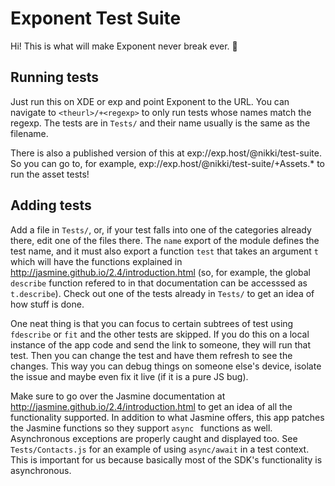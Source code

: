 # Exponent Test Suite

Hi! This is what will make Exponent never break ever. 🙏


## Running tests

Just run this on XDE or exp and point Exponent to the URL. You can navigate to `<theurl>/+<regexp>` to only run tests whose names match the regexp. The tests are in `Tests/` and their name usually is the same as the filename.

There is also a published version of this at exp://exp.host/@nikki/test-suite. So you can go to, for example, exp://exp.host/@nikki/test-suite/+Assets.* to run the asset tests!


## Adding tests

Add a file in `Tests/`, or, if your test falls into one of the categories already there, edit one of the files there. The `name` export of the module defines the test name, and it must also export a function `test` that takes an argument `t` which will have the functions explained in http://jasmine.github.io/2.4/introduction.html (so, for example, the global `describe` function refered to in that documentation can be accesssed as `t.describe`). Check out one of the tests already in `Tests/` to get an idea of how stuff is done.

One neat thing is that you can focus to certain subtrees of test using `fdescribe` or `fit` and the other tests are skipped. If you do this on a local instance of the app code and send the link to someone, they will run that test. Then you can change the test and have them refresh to see the changes. This way you can debug things on someone else's device, isolate the issue and maybe even fix it live (if it is a pure JS bug).

Make sure to go over the Jasmine documentation at http://jasmine.github.io/2.4/introduction.html to get an idea of all the functionality supported. In addition to what Jasmine offers, this app patches the Jasmine functions so they support `async ` functions as well. Asynchronous exceptions are properly caught and displayed too. See `Tests/Contacts.js` for an example of using `async/await` in a test context. This is important for us because basically most of the SDK's functionality is asynchronous.

